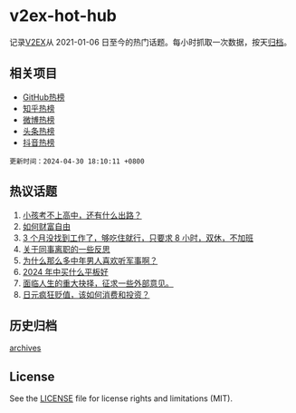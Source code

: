 # v2ex-hot-hub

 记录[V2EX](https://www.v2ex.com/)从 2021-01-06 日至今的热门话题。每小时抓取一次数据，按天[归档](archives)。
 
 ## 相关项目

- [GitHub热榜](https://github.com/lonnyzhang423/github-hot-hub)
- [知乎热榜](https://github.com/lonnyzhang423/zhihu-hot-hub)
- [微博热榜](https://github.com/lonnyzhang423/weibo-hot-hub)
- [头条热榜](https://github.com/lonnyzhang423/toutiao-hot-hub)
- [抖音热榜](https://github.com/lonnyzhang423/douyin-hot-hub)


 `更新时间：2024-04-30 18:10:11 +0800`

## 热议话题

1. [小孩考不上高中，还有什么出路？](https://www.v2ex.com/t/1037000)
1. [如何财富自由](https://www.v2ex.com/t/1036945)
1. [3 个月没找到工作了，够吃住就行，只要求 8 小时，双休，不加班](https://www.v2ex.com/t/1037071)
1. [关于同事离职的一些反思](https://www.v2ex.com/t/1036936)
1. [为什么那么多中年男人喜欢听军事啊？](https://www.v2ex.com/t/1036925)
1. [2024 年中买什么平板好](https://www.v2ex.com/t/1036955)
1. [面临人生的重大抉择，征求一些外部意见。](https://www.v2ex.com/t/1036970)
1. [日元疯狂贬值，该如何消费和投资？](https://www.v2ex.com/t/1036931)

## 历史归档

[archives](archives)

## License

See the [LICENSE](LICENSE) file for license rights and limitations (MIT).
